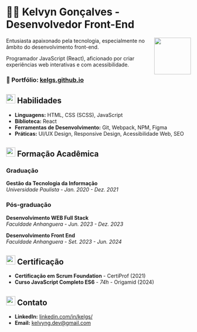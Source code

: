 # 🧙‍♂️ Kelvyn Gonçalves - Desenvolvedor Front-End
<img align="right" width="100px" src="https://github.com/KelGs/KelGs/assets/113996184/60d42ad5-9442-409f-b543-bbdc844503f4" />

Entusiasta apaixonado pela tecnologia, especialmente no âmbito do desenvolvimento front-end.

Programador JavaScript (React), aficionado por criar experiências web interativas e com acessibilidade.

### 🔮 Portfólio: [kelgs.github.io](https://kelgs.github.io)

## <img width="25px" src="https://github.com/KelGs/KelGs/assets/113996184/f6f5810e-f25a-456c-ba25-10e10f79fa13"> Habilidades 
- **Linguagens:** HTML, CSS (SCSS), JavaScript
- **Biblioteca:** React
- **Ferramentas de Desenvolvimento:** Git, Webpack, NPM,  Figma
- **Práticas:** UI/UX Design, Responsive Design, Acessibilidade Web, SEO


## <img width="25px" src="https://github.com/KelGs/KelGs/assets/113996184/38b9e2fb-d303-422b-a689-885e9e37001b"/> Formação Acadêmica
### Graduação
**Gestão da Tecnologia da Informação**  
 _Universidade Paulista - Jan. 2020 - Dez. 2021_

### Pós-graduação
**Desenvolvimento WEB Full Stack**  
_Faculdade Anhanguera - Jun. 2023 - Dez. 2023_

**Desenvolvimento Front End**  
_Faculdade Anhanguera - Set. 2023 - Jun. 2024_

## <img width="25px" src="https://github.com/KelGs/KelGs/assets/113996184/c1b43cdf-ff36-4235-8958-de25475b868e"/> Certificação
- **Certificação em Scrum Foundation** - CertiProf (2021)
- **Curso JavaScript Completo ES6** - _74h_ - Origamid (2024)

## <img width="25px" src="https://github.com/KelGs/KelGs/assets/113996184/5d085b19-9daf-4492-990f-61bee3e46663"/> Contato
- **LinkedIn:** [linkedin.com/in/kelgs/](https://www.linkedin.com/in/kelgs/)
- **Email:** kelvyng.dev@gmail.com
